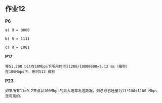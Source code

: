 ## 作业12
**P6**
```
a) R = 0000

b) R = 1111

c) R = 1001
```
**P17**
```
等51,200 bit在10Mbps下所用时间51200/10000000=5.12 ms（毫秒）
在100Mbps下，用时512 微秒
```

**P23**
```
如果所有11=9.2节点以100Mbps的最大速率发送数据，则总总吞吐量为11*100=1100 Mbps是可能的。

```


